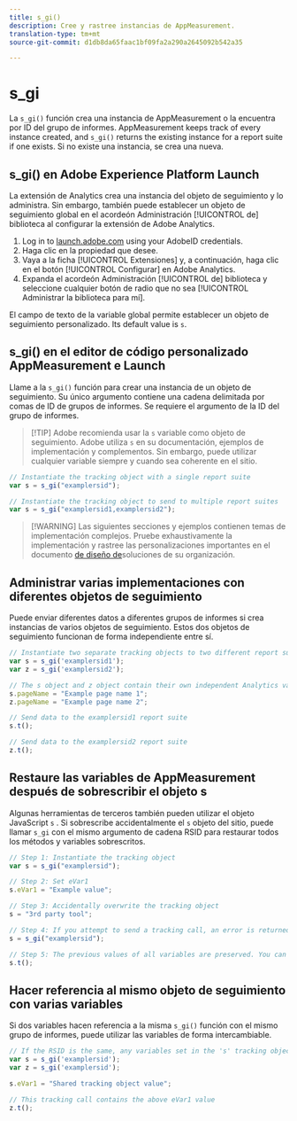 ```yaml
---
title: s_gi()
description: Cree y rastree instancias de AppMeasurement.
translation-type: tm+mt
source-git-commit: d1db8da65faac1bf09fa2a290a2645092b542a35

---
```



# s_gi

La `s_gi()` función crea una instancia de AppMeasurement o la encuentra por ID del grupo de informes. AppMeasurement keeps track of every instance created, and `s_gi()` returns the existing instance for a report suite if one exists. Si no existe una instancia, se crea una nueva.

## s_gi() en Adobe Experience Platform Launch

La extensión de Analytics crea una instancia del objeto de seguimiento y lo administra. Sin embargo, también puede establecer un objeto de seguimiento global en el acordeón Administración [!UICONTROL de] biblioteca al configurar la extensión de Adobe Analytics.

1. Log in to [launch.adobe.com](https://launch.adobe.com) using your AdobeID credentials.
2. Haga clic en la propiedad que desee.
3. Vaya a la ficha [!UICONTROL Extensiones] y, a continuación, haga clic en el botón [!UICONTROL Configurar] en Adobe Analytics.
4. Expanda el acordeón Administración [!UICONTROL de] biblioteca y seleccione cualquier botón de radio que no sea [!UICONTROL Administrar la biblioteca para mí].

El campo de texto de la variable global permite establecer un objeto de seguimiento personalizado. Its default value is `s`.

## s_gi() en el editor de código personalizado AppMeasurement e Launch

Llame a la `s_gi()` función para crear una instancia de un objeto de seguimiento. Su único argumento contiene una cadena delimitada por comas de ID de grupos de informes. Se requiere el argumento de la ID del grupo de informes.

> [!TIP] Adobe recomienda usar la `s` variable como objeto de seguimiento. Adobe utiliza `s` en su documentación, ejemplos de implementación y complementos. Sin embargo, puede utilizar cualquier variable siempre y cuando sea coherente en el sitio.

```js
// Instantiate the tracking object with a single report suite
var s = s_gi("examplersid");

// Instantiate the tracking object to send to multiple report suites
var s = s_gi("examplersid1,examplersid2");
```

> [!WARNING] Las siguientes secciones y ejemplos contienen temas de implementación complejos. Pruebe exhaustivamente la implementación y rastree las personalizaciones importantes en el documento [de diseño de](../../prepare/solution-design.md)soluciones de su organización.

## Administrar varias implementaciones con diferentes objetos de seguimiento

Puede enviar diferentes datos a diferentes grupos de informes si crea instancias de varios objetos de seguimiento. Estos dos objetos de seguimiento funcionan de forma independiente entre sí.

```js
// Instantiate two separate tracking objects to two different report suites
var s = s_gi('examplersid1');
var z = s_gi('examplersid2');

// The s object and z object contain their own independent Analytics variables simultaneously
s.pageName = "Example page name 1";
z.pageName = "Example page name 2";

// Send data to the examplersid1 report suite
s.t();

// Send data to the examplersid2 report suite
z.t();
```

## Restaure las variables de AppMeasurement después de sobrescribir el objeto s

Algunas herramientas de terceros también pueden utilizar el objeto JavaScript `s` . Si sobrescribe accidentalmente el `s` objeto del sitio, puede llamar `s_gi` con el mismo argumento de cadena RSID para restaurar todos los métodos y variables sobrescritos.

```js
// Step 1: Instantiate the tracking object
var s = s_gi("examplersid");

// Step 2: Set eVar1
s.eVar1 = "Example value";

// Step 3: Accidentally overwrite the tracking object
s = "3rd party tool";

// Step 4: If you attempt to send a tracking call, an error is returned. Instead, re-instantiate the tracking object
s = s_gi("examplersid");

// Step 5: The previous values of all variables are preserved. You can send a tracking call and eVar1 is correctly set
s.t();
```

## Hacer referencia al mismo objeto de seguimiento con varias variables

Si dos variables hacen referencia a la misma `s_gi()` función con el mismo grupo de informes, puede utilizar las variables de forma intercambiable.

```js
// If the RSID is the same, any variables set in the 's' tracking object also get set in 'z' tracking object
var s = s_gi('examplersid');
var z = s_gi('examplersid');

s.eVar1 = "Shared tracking object value";

// This tracking call contains the above eVar1 value
z.t();
```
